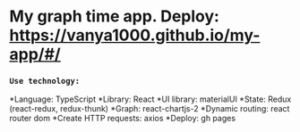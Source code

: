 # My graph time app. Deploy: https://vanya1000.github.io/my-app/#/
### `Use technology:`
*Language: TypeScript
*Library: React
*UI library: materialUI
*State: Redux (react-redux, redux-thunk)
*Graph: react-chartjs-2
*Dynamic routing: react router dom
*Create HTTP requests: axios
*Deploy: gh pages